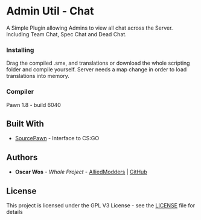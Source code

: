 # Admin Util - Chat

A Simple Plugin allowing Admins to view all chat across the Server. Including Team Chat, Spec Chat and Dead Chat.

### Installing

Drag the compiled .smx, and translations or download the whole scripting folder and compile yourself. Server needs a map change in order to load translations into memory.

### Compiler

Pawn 1.8 - build 6040

## Built With

* [SourcePawn](https://www.sourcemod.net) - Interface to CS:GO

## Authors

* **Oscar Wos** - *Whole Project* - [AlliedModders](https://forums.alliedmods.net/member.php?u=261698) | [GitHub](https://github.com/OSCAR-WOS)

## License

This project is licensed under the GPL V3 License - see the [LICENSE](LICENSE) file for details
